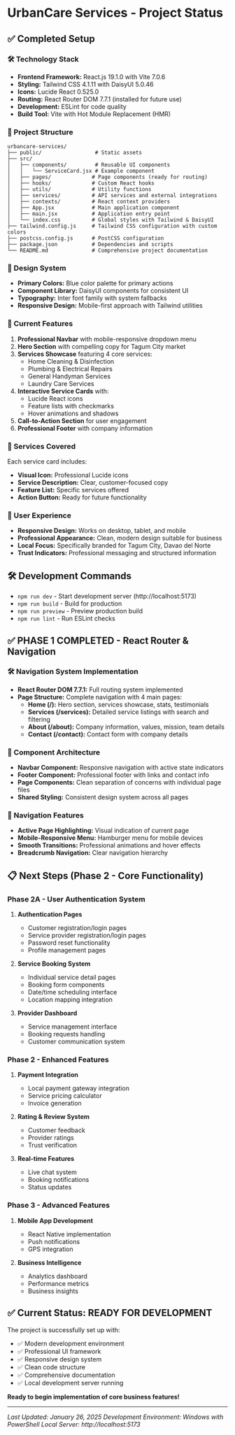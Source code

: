 # UrbanCare Services - Project Status

## ✅ Completed Setup

### 🛠️ Technology Stack
- **Frontend Framework:** React.js 19.1.0 with Vite 7.0.6
- **Styling:** Tailwind CSS 4.1.11 with DaisyUI 5.0.46
- **Icons:** Lucide React 0.525.0
- **Routing:** React Router DOM 7.7.1 (installed for future use)
- **Development:** ESLint for code quality
- **Build Tool:** Vite with Hot Module Replacement (HMR)

### 📁 Project Structure
```
urbancare-services/
├── public/                 # Static assets
├── src/
│   ├── components/         # Reusable UI components
│   │   └── ServiceCard.jsx # Example component
│   ├── pages/             # Page components (ready for routing)
│   ├── hooks/             # Custom React hooks
│   ├── utils/             # Utility functions
│   ├── services/          # API services and external integrations
│   ├── contexts/          # React context providers
│   ├── App.jsx            # Main application component
│   ├── main.jsx           # Application entry point
│   └── index.css          # Global styles with Tailwind & DaisyUI
├── tailwind.config.js     # Tailwind CSS configuration with custom colors
├── postcss.config.js      # PostCSS configuration
├── package.json           # Dependencies and scripts
└── README.md              # Comprehensive project documentation
```

### 🎨 Design System
- **Primary Colors:** Blue color palette for primary actions
- **Component Library:** DaisyUI components for consistent UI
- **Typography:** Inter font family with system fallbacks
- **Responsive Design:** Mobile-first approach with Tailwind utilities

### 🚀 Current Features
1. **Professional Navbar** with mobile-responsive dropdown menu
2. **Hero Section** with compelling copy for Tagum City market
3. **Services Showcase** featuring 4 core services:
   - Home Cleaning & Disinfection
   - Plumbing & Electrical Repairs
   - General Handyman Services
   - Laundry Care Services
4. **Interactive Service Cards** with:
   - Lucide React icons
   - Feature lists with checkmarks
   - Hover animations and shadows
5. **Call-to-Action Section** for user engagement
6. **Professional Footer** with company information

### 📱 Services Covered
Each service card includes:
- **Visual Icon:** Professional Lucide icons
- **Service Description:** Clear, customer-focused copy
- **Feature List:** Specific services offered
- **Action Button:** Ready for future functionality

### 🌟 User Experience
- **Responsive Design:** Works on desktop, tablet, and mobile
- **Professional Appearance:** Clean, modern design suitable for business
- **Local Focus:** Specifically branded for Tagum City, Davao del Norte
- **Trust Indicators:** Professional messaging and structured information

## 🛠️ Development Commands
- `npm run dev` - Start development server (http://localhost:5173)
- `npm run build` - Build for production
- `npm run preview` - Preview production build
- `npm run lint` - Run ESLint checks

## ✅ PHASE 1 COMPLETED - React Router & Navigation

### 🛠️ Navigation System Implementation
- **React Router DOM 7.7.1:** Full routing system implemented
- **Page Structure:** Complete navigation with 4 main pages:
  - **Home (/):** Hero section, services showcase, stats, testimonials
  - **Services (/services):** Detailed service listings with search and filtering
  - **About (/about):** Company information, values, mission, team details
  - **Contact (/contact):** Contact form with company details

### 🎨 Component Architecture
- **Navbar Component:** Responsive navigation with active state indicators
- **Footer Component:** Professional footer with links and contact info
- **Page Components:** Clean separation of concerns with individual page files
- **Shared Styling:** Consistent design system across all pages

### 📱 Navigation Features
- **Active Page Highlighting:** Visual indication of current page
- **Mobile-Responsive Menu:** Hamburger menu for mobile devices
- **Smooth Transitions:** Professional animations and hover effects
- **Breadcrumb Navigation:** Clear navigation hierarchy

## 📋 Next Steps (Phase 2 - Core Functionality)

### Phase 2A - User Authentication System
1. **Authentication Pages**
   - Customer registration/login pages
   - Service provider registration/login pages
   - Password reset functionality
   - Profile management pages

2. **Service Booking System**
   - Individual service detail pages
   - Booking form components
   - Date/time scheduling interface
   - Location mapping integration

3. **Provider Dashboard**
   - Service management interface
   - Booking requests handling
   - Customer communication system

### Phase 2 - Enhanced Features
1. **Payment Integration**
   - Local payment gateway integration
   - Service pricing calculator
   - Invoice generation

2. **Rating & Review System**
   - Customer feedback
   - Provider ratings
   - Trust verification

3. **Real-time Features**
   - Live chat system
   - Booking notifications
   - Status updates

### Phase 3 - Advanced Features
1. **Mobile App Development**
   - React Native implementation
   - Push notifications
   - GPS integration

2. **Business Intelligence**
   - Analytics dashboard
   - Performance metrics
   - Business insights

## ✅ Current Status: READY FOR DEVELOPMENT

The project is successfully set up with:
- ✅ Modern development environment
- ✅ Professional UI framework
- ✅ Responsive design system
- ✅ Clean code structure
- ✅ Comprehensive documentation
- ✅ Local development server running

**Ready to begin implementation of core business features!**

---
*Last Updated: January 26, 2025*
*Development Environment: Windows with PowerShell*
*Local Server: http://localhost:5173*
